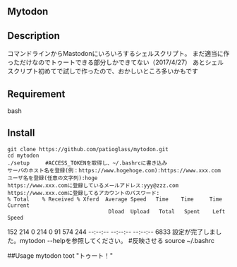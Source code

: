 ## Mytodon
## Description
コマンドラインからMastodonにいろいろするシェルスクリプト。
まだ適当に作っただけなのでトゥートできる部分しかできてない（2017/4/27）
あとシェルスクリプト初めてで試しで作ったので、おかしいところ多いかもです
## Requirement
bash
## Install

    git clone https://github.com/patioglass/mytodon.git 
    cd mytodon
    ./setup		#ACCESS_TOKENを取得し、~/.bashrcに書き込み
    サーバのホスト名を登録(例：https://www.hogehoge.com):https://www.xxx.com
    ユーザ名を登録(任意の文字列):hoge
    https://www.xxx.comに登録しているメールアドレス:yyy@zzz.com
    https://www.xxx.comに登録してるアカウントのパスワード:
    % Total    % Received % Xferd  Average Speed   Time    Time     Time  Current
                                    Dload  Upload   Total   Spent    Left  Speed
   152   214    0   214    0    91    574    244 --:--:-- --:--:-- --:--:--  6833
   設定が完了しました。mytodon --helpを参照してください。
   #反映させる
   source ~/.bashrc

##Usage
   mytodon toot "トゥート！"
